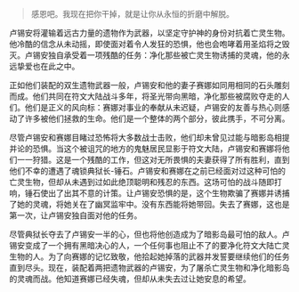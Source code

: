 > 感恩吧。我现在把你干掉，就是让你从永恒的折磨中解脱。

卢锡安将灌输着远古力量的遗物作为武器，以坚定守护神的身份对抗着亡灵生物。他冷酷的信念从未动摇，即使面对着令人发狂的恐惧，他也会咆哮着用圣焰将之毁灭。卢锡安独自承受着一项残酷的任务：净化那些被亡灵生物诱捕的灵魂，他的永远挚爱也在此之中。

正如他们装配的双生遗物武器一般，卢锡安和他的妻子赛娜如同用相同的石头雕刻而成。他们共同在符文大陆战斗多年，将圣光带向黑暗，净化那些被腐败夺走的人们。他们是正义的风向标：赛娜对事业的奉献从未迟疑，卢锡安的友善与热心则感动了许多被他们拯救的生命。他们是一个整体的两个部分，彼此携手，不可分离。

尽管卢锡安和赛娜目睹过恐怖将大多数战士击败，他们却未曾见过能与暗影岛相提并论的恐惧。当这个被诅咒的地方的鬼魅居民显影于符文大陆，卢锡安和赛娜将他们一一狩猎。这是一个残酷的工作，但这对无所畏惧的夫妻获得了所有胜利，直到他们不幸的遭遇了魂锁典狱长-锤石。卢锡安和赛娜在之前已经面对过这种可怕的亡灵生物，但却从未遇到过如此绝顶聪明和残忍的东西。这场可怕的战斗随即打响，锤石使出了出其不意的计策。让卢锡安恐惧的是，这个生物欺骗了赛娜并诱捕了她的灵魂，将她关在了幽冥监牢中。没有东西能将她带回。失去了赛娜，这也是第一次，让卢锡安独自面对他的任务。

尽管典狱长夺去了卢锡安一半的心，但也将他创造成为了暗影岛最可怕的敌人。卢锡安变成了一个拥有黑暗决心的人，一个任何事也阻止不了的要净化符文大陆亡灵生物的人。为了向赛娜的记忆致敬，他拾起她掉落的武器并发誓要继续他们的任务直到尽头。现在，装配着两把遗物武器的卢锡安，为了屠杀亡灵生物和净化暗影岛的灵魂而战。他知道赛娜已经失魂，但却从未失去过让她安息的希望。

  




